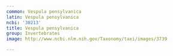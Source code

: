 ```yaml
---
common: Vespula pensylvanica
latin: Vespula pensylvanica
ncbi: '30213'
title: Vespula pensylvanica
group: Invertebrates
image: http://www.ncbi.nlm.nih.gov/Taxonomy/taxi/images/3739

---
```

